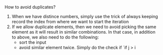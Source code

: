 How to avoid duplicates?
1. When we have distince numbers, simply use the trick of always keeping record the index from where we want to start the iteration
2. If we allow duplicate elements, then we need to avoid picking the same element as it will result in similar combinations. In that case, in addition to above, we also need to do the following:
	 - sort the input
	 - avoid similar element twice. Simply do the check if `if j > i
<!--stackedit_data:
eyJoaXN0b3J5IjpbLTE1NzUxODM4MDJdfQ==
-->
